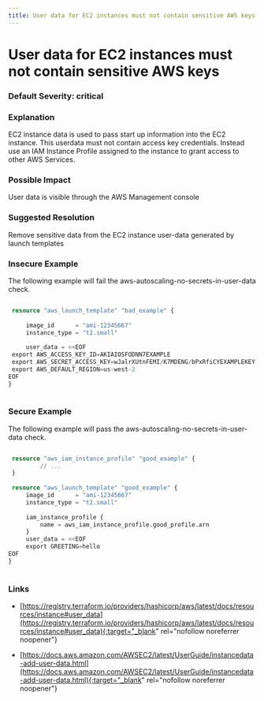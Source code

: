 ```yaml
---
title: User data for EC2 instances must not contain sensitive AWS keys
---
```


# User data for EC2 instances must not contain sensitive AWS keys

### Default Severity: <span class="severity critical">critical</span>

### Explanation

EC2 instance data is used to pass start up information into the EC2 instance. This userdata must not contain access key credentials. Instead use an IAM Instance Profile assigned to the instance to grant access to other AWS Services.

### Possible Impact
User data is visible through the AWS Management console

### Suggested Resolution
Remove sensitive data from the EC2 instance user-data generated by launch templates


### Insecure Example

The following example will fail the aws-autoscaling-no-secrets-in-user-data check.
```terraform

 resource "aws_launch_template" "bad_example" {
 
	 image_id      = "ami-12345667"
	 instance_type = "t2.small"
 
	 user_data = <<EOF
 export AWS_ACCESS_KEY_ID=AKIAIOSFODNN7EXAMPLE
 export AWS_SECRET_ACCESS_KEY=wJalrXUtnFEMI/K7MDENG/bPxRfiCYEXAMPLEKEY
 export AWS_DEFAULT_REGION=us-west-2 
EOF
}
 
```



### Secure Example

The following example will pass the aws-autoscaling-no-secrets-in-user-data check.
```terraform

 resource "aws_iam_instance_profile" "good_example" {
		 // ...
 }
 
 resource "aws_launch_template" "good_example" {
	 image_id      = "ami-12345667"
	 instance_type = "t2.small"
 
	 iam_instance_profile {
		 name = aws_iam_instance_profile.good_profile.arn
	 }
	 user_data = <<EOF
	 export GREETING=hello
EOF
}
 
```



### Links


- [https://registry.terraform.io/providers/hashicorp/aws/latest/docs/resources/instance#user_data](https://registry.terraform.io/providers/hashicorp/aws/latest/docs/resources/instance#user_data){:target="_blank" rel="nofollow noreferrer noopener"}

- [https://docs.aws.amazon.com/AWSEC2/latest/UserGuide/instancedata-add-user-data.html](https://docs.aws.amazon.com/AWSEC2/latest/UserGuide/instancedata-add-user-data.html){:target="_blank" rel="nofollow noreferrer noopener"}



